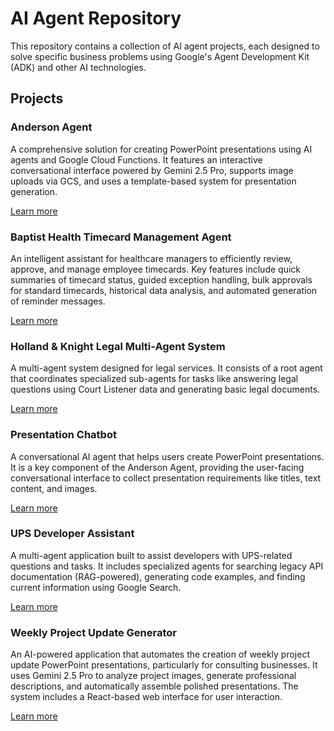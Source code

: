 # AI Agent Repository

This repository contains a collection of AI agent projects, each designed to solve specific business problems using Google's Agent Development Kit (ADK) and other AI technologies.

## Projects

### Anderson Agent
A comprehensive solution for creating PowerPoint presentations using AI agents and Google Cloud Functions. It features an interactive conversational interface powered by Gemini 2.5 Pro, supports image uploads via GCS, and uses a template-based system for presentation generation.

[Learn more](./anderson_agent/README.md)

### Baptist Health Timecard Management Agent
An intelligent assistant for healthcare managers to efficiently review, approve, and manage employee timecards. Key features include quick summaries of timecard status, guided exception handling, bulk approvals for standard timecards, historical data analysis, and automated generation of reminder messages.

[Learn more](./baptist_health/timecard_management_agent/README.md)

### Holland & Knight Legal Multi-Agent System
A multi-agent system designed for legal services. It consists of a root agent that coordinates specialized sub-agents for tasks like answering legal questions using Court Listener data and generating basic legal documents.

[Learn more](./holland_knight/README.md)

### Presentation Chatbot
A conversational AI agent that helps users create PowerPoint presentations. It is a key component of the Anderson Agent, providing the user-facing conversational interface to collect presentation requirements like titles, text content, and images.

[Learn more](./presentation_chatbot/README.md)

### UPS Developer Assistant
A multi-agent application built to assist developers with UPS-related questions and tasks. It includes specialized agents for searching legacy API documentation (RAG-powered), generating code examples, and finding current information using Google Search.

[Learn more](./ups/README.md)

### Weekly Project Update Generator
An AI-powered application that automates the creation of weekly project update PowerPoint presentations, particularly for consulting businesses. It uses Gemini 2.5 Pro to analyze project images, generate professional descriptions, and automatically assemble polished presentations. The system includes a React-based web interface for user interaction.

[Learn more](./weekly-project-update-generator/README.md)